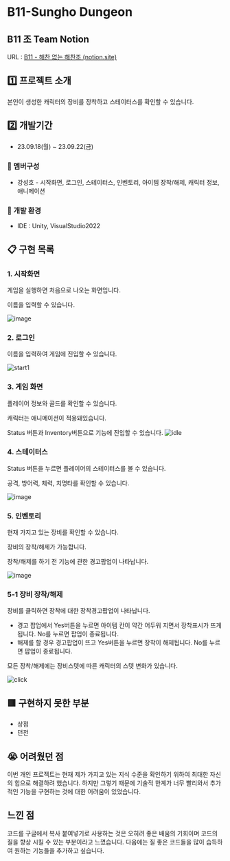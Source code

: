 
# B11-Sungho Dungeon
 
<p>
</p>

##  B11 조 Team Notion
URL : [B11 - 해찬 없는 해찬조 (notion.site)](https://teamsparta.notion.site/B11-9d44abac1d32443498ff278432c17d60)
 ## :one: 프로젝트 소개
본인이 생성한 캐릭터의 장비를 장착하고 스테이터스를 확인할 수 있습니다.
## :two: 개발기간
- 23.09.18(월) ~ 23.09.22(금)

### :raising_hand: 멤버구성
- 강성호 - 시작화면, 로그인, 스테이터스, 인벤토리, 아이템 장착/해제,  캐릭터 정보, 애니메이션


### :hammer: 개발 환경 
- IDE : Unity, VisualStudio2022

## :clipboard: 구현 목록
### 1. 시작화면
게임을 실행하면 처음으로 나오는 화면입니다. 

이름을 입력할 수 있습니다.

![image](https://github.com/tjdgh7419/3-2_B11_SunghoDungeon/assets/70570791/76239a4d-2615-4fc8-b1b5-ec8881f7e78d)

### 2. 로그인 
이름을 입력하여 게임에 진입할 수 있습니다.

![start1](https://github.com/tjdgh7419/3-2_B11_SunghoDungeon/assets/70570791/095326a4-f1ec-4476-b07e-992514fe61cd)

### 3. 게임 화면
플레이어 정보와 골드를 확인할 수 있습니다.

캐릭터는 애니메이션이 적용돼있습니다.

Status 버튼과 Inventory버튼으로 기능에 진입할 수 있습니다.
![idle](https://github.com/tjdgh7419/3-2_B11_SunghoDungeon/assets/70570791/5215fcdf-d238-4053-a6da-bc4291ba1874)

### 4. 스테이터스
Status 버튼을 누르면 플레이어의 스테이터스를 볼 수 있습니다. 

공격, 방어력, 체력, 치명타를 확인할 수 있습니다.

![image](https://github.com/tjdgh7419/3-2_B11_SunghoDungeon/assets/70570791/1561e4bb-b842-4fa2-b132-2bbfa32e12ac)

### 5. 인벤토리
현재 가지고 있는 장비를 확인할 수 있습니다.

장비의 장착/해제가 가능합니다.

장착/해제를 하기 전 기능에 관한 경고팝업이 나타납니다.

![image](https://github.com/tjdgh7419/3-2_B11_SunghoDungeon/assets/70570791/c733fd3d-d838-42a3-9f47-c0eac5d37b46)

### 5-1 장비 장착/해제
장비를 클릭하면 장착에 대한 장착경고팝업이 나타납니다.

- 경고 팝업에서 Yes버튼을 누르면 아이템 칸이 약간 어두워 지면서 장착표시가 뜨게됩니다.  No를 누르면 팝업이 종료됩니다.
- 해제를 할 경우 경고팝업이 뜨고 Yes버튼을 누르면 장착이 해제됩니다. No를 누르면 팝업이 종료됩니다.

모든 장착/해제에는 장비스텟에 따른 캐릭터의 스텟 변화가 있습니다.

![click](https://github.com/tjdgh7419/3-2_B11_SunghoDungeon/assets/70570791/dd2648df-a816-415e-b798-48079978a3ab)


## 🟥 구현하지 못한 부분
- 상점
- 던전

## :sob: 어려웠던 점

이번 개인 프로젝트는 현재 제가 가지고 있는 지식 수준을 확인하기 위하여 최대한 자신의 힘으로 해결하려 했습니다. 하지만 그렇기 때문에 기술적 한계가 너무  빨리와서 추가적인 기능을 구현하는 것에 대한 어려움이 있었습니다.

## 느낀 점
 코드를 구글에서 복사 붙여넣기로 사용하는 것은 오히려 좋은 배움의 기회이며 코드의 질을 향상 시킬 수 있는 부분이라고 느꼈습니다. 다음에는  질 좋은 코드들을 많이 습득하여 원하는 기능들을 추가하고 싶습니다.
